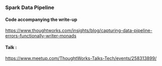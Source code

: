 ### Spark Data Pipeline

#### Code accompanying the write-up

https://www.thoughtworks.com/insights/blog/capturing-data-pipeline-errors-functionally-writer-monads


#### Talk : 

https://www.meetup.com/ThoughtWorks-Talks-Tech/events/258313899/
